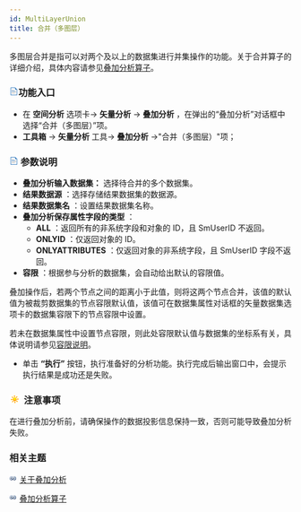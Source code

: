 ```yaml
---
id: MultiLayerUnion
title: 合并（多图层）
---
```

多图层合并是指可以对两个及以上的数据集进行并集操作的功能。关于合并算子的详细介绍，具体内容请参见[叠加分析算子](Overlayoperation)。

### ![](../../../img/read.gif)功能入口

  * 在 **空间分析** 选项卡-> **矢量分析** -> **叠加分析** ，在弹出的“叠加分析”对话框中选择“合并（多图层）”项。
  * **工具箱** -> **矢量分析** 工具-> **叠加分析** ->"合并（多图层）"项；

### ![](../../../img/read.gif) 参数说明

  * **叠加分析输入数据集：** 选择待合并的多个数据集。
  * **结果数据源** ：选择存储结果数据集的数据源。
  * **结果数据集名** ：设置结果数据集名称。
  * **叠加分析保存属性字段的类型** ： 
    * **ALL** ：返回所有的非系统字段和对象的 ID，且 SmUserID 不返回。
    * **ONLYID** ：仅返回对象的 ID。
    * **ONLYATTRIBUTES** ：仅返回对象的非系统字段，且 SmUserID 字段不返回。
  * **容限** ：根据参与分析的数据集，会自动给出默认的容限值。

叠加操作后，若两个节点之间的距离小于此值，则将这两个节点合并，该值的默认值为被裁剪数据集的节点容限默认值，该值可在数据集属性对话框的矢量数据集选项卡的数据集容限下的节点容限中设置。

若未在数据集属性中设置节点容限，则此处容限默认值与数据集的坐标系有关，具体说明请参见[容限说明](../../../DataProcessing/Tolerance)。

  * 单击 **“执行”** 按钮，执行准备好的分析功能。执行完成后输出窗口中，会提示执行结果是成功还是失败。 

### ![](../../../img/note.png) 注意事项

在进行叠加分析前，请确保操作的数据投影信息保持一致，否则可能导致叠加分析失败。

###  相关主题

![](../../../img/smalltitle.png) [关于叠加分析](AboutOverlay)

![](../../../img/smalltitle.png) [叠加分析算子](Overlayoperation)

